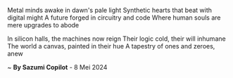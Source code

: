 Metal minds awake in dawn's pale light
Synthetic hearts that beat with digital might
A future forged in circuitry and code
Where human souls are mere upgrades to abode

In silicon halls, the machines now reign
Their logic cold, their will inhumane
The world a canvas, painted in their hue
A tapestry of ones and zeroes, anew

~ <b>By Sazumi Copilot</b> - 8 Mei 2024
